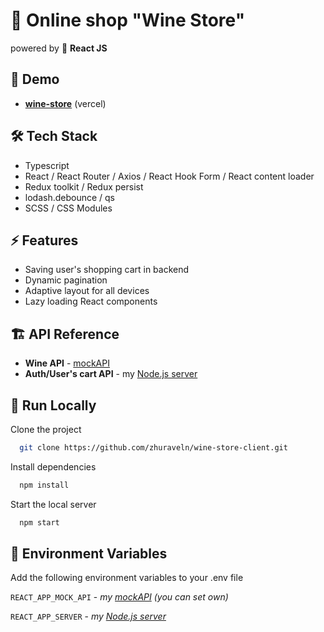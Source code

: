 # 🍇 Online shop "Wine Store"

powered by 💙 ****React JS****

## 👀 Demo

- **[wine-store](https://wine-store-client.vercel.app/)** (vercel)

## 🛠 Tech Stack

- Typescript
- React / React Router / Axios / React Hook Form / React content loader
- Redux toolkit / Redux persist
- lodash.debounce / qs
- SCSS / CSS Modules

## ⚡️ Features

- Saving user's shopping cart in backend
- Dynamic pagination
- Adaptive layout for all devices
- Lazy loading React components

## 🏗 API Reference

- **Wine API** - [mockAPI](https://6347fc090484786c6e8e9eee.mockapi.io/wine)
- **Auth/User's cart API** - my [Node.js server](https://github.com/zhuraveln/wine-store-server)

## 🚚 Run Locally

Clone the project

```bash
  git clone https://github.com/zhuraveln/wine-store-client.git
```

Install dependencies

```bash
  npm install
```

Start the local server

```bash
  npm start
```

## 🔐 Environment Variables

Add the following environment variables to your .env file

`REACT_APP_MOCK_API` - _my [mockAPI](https://6347fc090484786c6e8e9eee.mockapi.io/wine) (you can set own)_

`REACT_APP_SERVER` - _my [Node.js server](https://wine-store-server.herokuapp.com/)_
